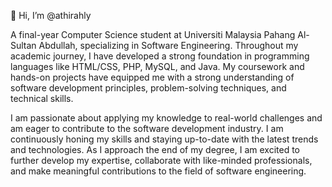 👋 Hi, I’m @athirahly

A final-year Computer Science student at Universiti Malaysia Pahang Al-Sultan Abdullah, specializing in Software Engineering. Throughout my academic journey, I have developed a strong foundation in programming languages like HTML/CSS, PHP, MySQL, and Java. My coursework and hands-on projects have equipped me with a strong understanding of software development principles, problem-solving techniques, and technical skills.

I am passionate about applying my knowledge to real-world challenges and am eager to contribute to the software development industry. I am continuously honing my skills and staying up-to-date with the latest trends and technologies. As I approach the end of my degree, I am excited to further develop my expertise, collaborate with like-minded professionals, and make meaningful contributions to the field of software engineering.

